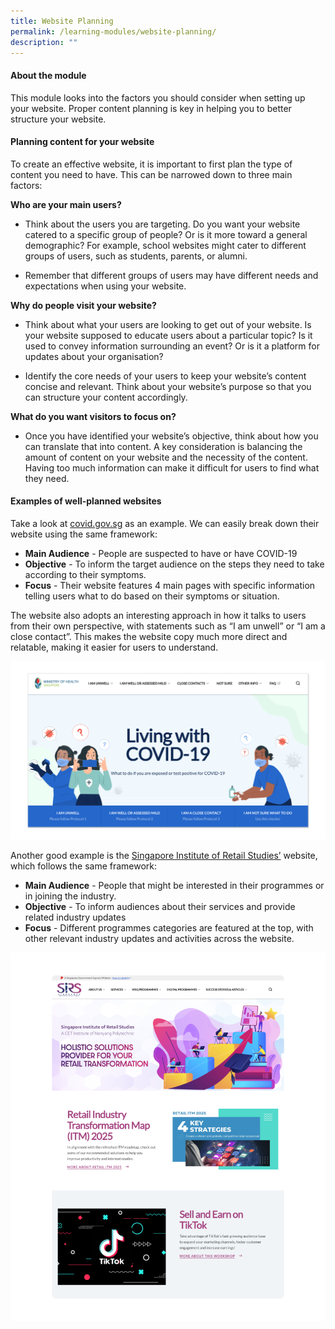 ```yaml
---
title: Website Planning
permalink: /learning-modules/website-planning/
description: ""
---
```


#### About the module ####
This module looks into the factors you should consider when setting up your website. Proper content planning is key in helping you to better structure your website.

#### Planning content for your website ####

To create an effective website, it is important to first plan the type of content you need to have. This can be narrowed down to three main factors:

**Who are your main users?**

*   Think about the users you are targeting. Do you want your website catered to a specific group of people? Or is it more toward a general demographic? For example, school websites might cater to different groups of users, such as students, parents, or alumni.
    
*   Remember that different groups of users may have different needs and expectations when using your website.
    

**Why do people visit your website?**
    

*   Think about what your users are looking to get out of your website. Is your website supposed to educate users about a particular topic? Is it used to convey information surrounding an event? Or is it a platform for updates about your organisation?
    
*   Identify the core needs of your users to keep your website’s content concise and relevant. Think about your website’s purpose so that you can structure your content accordingly.
    

**What do you want visitors to focus on?**
    

*   Once you have identified your website’s objective, think about how you can translate that into content. A key consideration is balancing the amount of content on your website and the necessity of the content. Having too much information can make it difficult for users to find what they need.


#### Examples of well-planned websites

Take a look at [covid.gov.sg](http://covid.gov.sg) as an example. We can easily break down their website using the same framework:

*   **Main Audience** - People are suspected to have or have COVID-19
*   **Objective** - To inform the target audience on the steps they need to take according to their symptoms.
*   **Focus** - Their website features 4 main pages with specific information telling users what to do based on their symptoms or situation.

The website also adopts an interesting approach in how it talks to users from their own perspective, with statements such as “I am unwell” or “I am a close contact”. This makes the website copy much more direct and relatable, making it easier for users to understand.

![Example of a well-planned website](/images/Website%20planning%201.png)

Another good example is the [Singapore Institute of Retail Studies’](https://www.sirs.edu.sg/) website, which follows the same framework:

*   **Main Audience** - People that might be interested in their programmes or in joining the industry.
*   **Objective** - To inform audiences about their services and provide related industry updates
*   **Focus** - Different programmes categories are featured at the top, with other relevant industry updates and activities across the website.

![Example of a well-planned website](/images/Website%20planning%202.png)